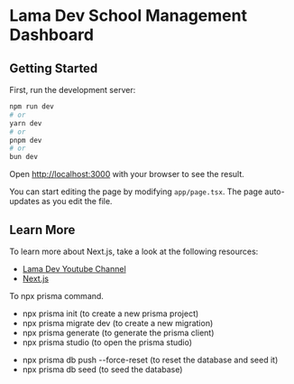 # Lama Dev School Management Dashboard

## Getting Started

First, run the development server:

```bash
npm run dev
# or
yarn dev
# or
pnpm dev
# or
bun dev
```

Open [http://localhost:3000](http://localhost:3000) with your browser to see the result.

You can start editing the page by modifying `app/page.tsx`. The page auto-updates as you edit the file.

## Learn More

To learn more about Next.js, take a look at the following resources:

- [Lama Dev Youtube Channel](https://youtube.com/lamadev) 
- [Next.js](https://nextjs.org/learn)


To npx prisma command.
- npx prisma init (to create a new prisma project)
- npx prisma migrate dev (to create a new migration)
- npx prisma generate (to generate the prisma client)
- npx prisma studio (to open the prisma studio)

<!-- run this command to reset the database and seed it -->
- npx prisma db push --force-reset (to reset the database and seed it)
- npx prisma db seed  (to seed the database)